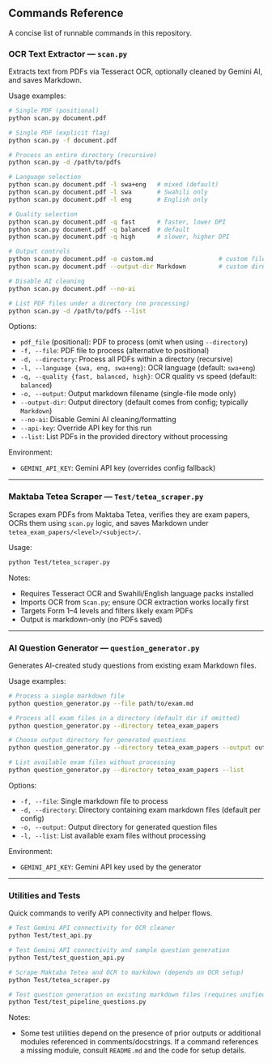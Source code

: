 ## Commands Reference

A concise list of runnable commands in this repository.

### OCR Text Extractor — `scan.py`
Extracts text from PDFs via Tesseract OCR, optionally cleaned by Gemini AI, and saves Markdown.

Usage examples:

```bash
# Single PDF (positional)
python scan.py document.pdf

# Single PDF (explicit flag)
python scan.py -f document.pdf

# Process an entire directory (recursive)
python scan.py -d /path/to/pdfs

# Language selection
python scan.py document.pdf -l swa+eng   # mixed (default)
python scan.py document.pdf -l swa       # Swahili only
python scan.py document.pdf -l eng       # English only

# Quality selection
python scan.py document.pdf -q fast      # faster, lower DPI
python scan.py document.pdf -q balanced  # default
python scan.py document.pdf -q high      # slower, higher DPI

# Output controls
python scan.py document.pdf -o custom.md                  # custom filename
python scan.py document.pdf --output-dir Markdown         # custom directory

# Disable AI cleaning
python scan.py document.pdf --no-ai

# List PDF files under a directory (no processing)
python scan.py -d /path/to/pdfs --list
```

Options:
- `pdf_file` (positional): PDF to process (omit when using `--directory`)
- `-f, --file`: PDF file to process (alternative to positional)
- `-d, --directory`: Process all PDFs within a directory (recursive)
- `-l, --language {swa, eng, swa+eng}`: OCR language (default: `swa+eng`)
- `-q, --quality {fast, balanced, high}`: OCR quality vs speed (default: `balanced`)
- `-o, --output`: Output markdown filename (single-file mode only)
- `--output-dir`: Output directory (default comes from config; typically `Markdown`)
- `--no-ai`: Disable Gemini AI cleaning/formatting
- `--api-key`: Override API key for this run
- `--list`: List PDFs in the provided directory without processing

Environment:
- `GEMINI_API_KEY`: Gemini API key (overrides config fallback)

---

### Maktaba Tetea Scraper — `Test/tetea_scraper.py`
Scrapes exam PDFs from Maktaba Tetea, verifies they are exam papers, OCRs them using `scan.py` logic, and saves Markdown under `tetea_exam_papers/<level>/<subject>/`.

Usage:

```bash
python Test/tetea_scraper.py
```

Notes:
- Requires Tesseract OCR and Swahili/English language packs installed
- Imports OCR from `Scan.py`; ensure OCR extraction works locally first
- Targets Form 1–4 levels and filters likely exam PDFs
- Output is markdown-only (no PDFs saved)

---

### AI Question Generator — `question_generator.py`
Generates AI-created study questions from existing exam Markdown files.

Usage examples:

```bash
# Process a single markdown file
python question_generator.py --file path/to/exam.md

# Process all exam files in a directory (default dir if omitted)
python question_generator.py --directory tetea_exam_papers

# Choose output directory for generated questions
python question_generator.py --directory tetea_exam_papers --output out/questions

# List available exam files without processing
python question_generator.py --directory tetea_exam_papers --list
```

Options:
- `-f, --file`: Single markdown file to process
- `-d, --directory`: Directory containing exam markdown files (default per config)
- `-o, --output`: Output directory for generated question files
- `-l, --list`: List available exam files without processing

Environment:
- `GEMINI_API_KEY`: Gemini API key used by the generator

---

### Utilities and Tests
Quick commands to verify API connectivity and helper flows.

```bash
# Test Gemini API connectivity for OCR cleaner
python Test/test_api.py

# Test Gemini API connectivity and sample question generation
python Test/test_question_api.py

# Scrape Maktaba Tetea and OCR to markdown (depends on OCR setup)
python Test/tetea_scraper.py

# Test question generation on existing markdown files (requires unified_pipeline + data)
python Test/test_pipeline_questions.py
```

Notes:
- Some test utilities depend on the presence of prior outputs or additional modules referenced in comments/docstrings. If a command references a missing module, consult `README.md` and the code for setup details.
